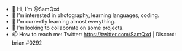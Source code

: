 - 👋 Hi, I’m @SamQxd
- 👀 I’m interested in photography, learning languages, coding.
- 🌱 I’m currently learning almost everything.
- 💞️ I’m looking to collaborate on some projects.
- 📫 How to reach me: Twitter:  https://twitter.com/SamQxd |
                       Discord:  brian.#0292

<!---
SamQxd/SamQxd is a ✨ special ✨ repository because its `README.md` (this file) appears on your GitHub profile.
You can click the Preview link to take a look at your changes.
--->

